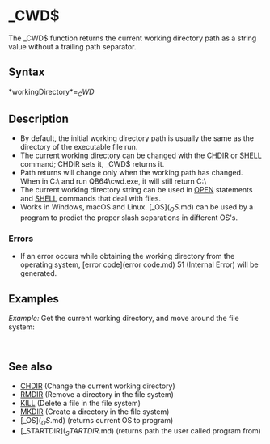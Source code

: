# _CWD$

  

The _CWD$ function returns the current working directory path as a string value without a trailing path separator.

  

## Syntax

*workingDirectory$* = _CWD$
  

## Description

* By default, the initial working directory path is usually the same as the directory of the executable file run.
* The current working directory can be changed with the [CHDIR](CHDIR.md) or [SHELL](SHELL.md) command; CHDIR sets it, _CWD$ returns it.
* Path returns will change only when the working path has changed. When in C:\ and run QB64\cwd.exe, it will still return C:\
* The current working directory string can be used in [OPEN](OPEN.md) statements and [SHELL](SHELL.md) commands that deal with files.
* Works in Windows, macOS and Linux. [_OS$](_OS$.md) can be used by a program to predict the proper slash separations in different OS's.

### Errors

* If an error occurs while obtaining the working directory from the operating system, [error code](error code.md) 51 (Internal Error) will be generated.

  

## Examples

*Example:* Get the current working directory, and move around the file system:

``` startdir$ = _CWD$ [PRINT](PRINT.md) "We started at "; startdir$ [MKDIR](MKDIR.md) "a_temporary_dir" [CHDIR](CHDIR.md) "a_temporary_dir" [PRINT](PRINT.md) "We are now in "; _CWD$ [CHDIR](CHDIR.md) startdir$ [PRINT](PRINT.md) "And now we're back in "; _CWD$ [RMDIR](RMDIR.md) "a_temporary_dir"  
```

``` We started at C:\QB64 We are now in C:\QB64\a_temporary_dir And now we're back in C:\QB64  
```

  

## See also

* [CHDIR](CHDIR.md) (Change the current working directory)
* [RMDIR](RMDIR.md) (Remove a directory in the file system)
* [KILL](KILL.md) (Delete a file in the file system)
* [MKDIR](MKDIR.md) (Create a directory in the file system)
* [_OS$](_OS$.md) (returns current OS to program)
* [_STARTDIR$](_STARTDIR$.md) (returns path the user called program from)

  
